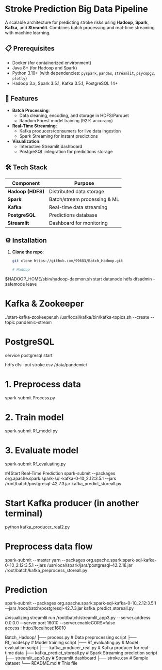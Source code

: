 # Stroke Prediction Big Data Pipeline

A scalable architecture for predicting stroke risks using **Hadoop**, **Spark**, **Kafka**, and **Streamlit**. Combines batch processing and real-time streaming with machine learning.

## 📋 Prerequisites

- Docker (for containerized environment)
- Java 8+ (for Hadoop and Spark)
- Python 3.10+ (with dependencies: `pyspark`, `pandas`, `streamlit`, `psycopg2`, `plotly`)
- Hadoop 3.x, Spark 3.5.1, Kafka 3.5.1, PostgreSQL 14+

## 🚀 Features

- **Batch Processing**:  
  - Data cleaning, encoding, and storage in HDFS/Parquet  
  - Random Forest model training (92% accuracy)  
- **Real-Time Streaming**:  
  - Kafka producers/consumers for live data ingestion  
  - Spark Streaming for instant predictions  
- **Visualization**:  
  - Interactive Streamlit dashboard  
  - PostgreSQL integration for predictions storage  

## 🛠️ Tech Stack

| Component          | Purpose                              |
|--------------------|--------------------------------------|
| **Hadoop (HDFS)**  | Distributed data storage             |
| **Spark**          | Batch/stream processing & ML         |
| **Kafka**          | Real-time data streaming             |
| **PostgreSQL**     | Predictions database                 |
| **Streamlit**      | Dashboard for monitoring             |

## ⚙️ Installation

1. **Clone the repo**:
   ```bash
   git clone https://github.com/99683/Batch_Hadoop.git

   # Hadoop
$HADOOP_HOME/sbin/hadoop-daemon.sh start datanode
hdfs dfsadmin -safemode leave

# Kafka & Zookeeper
./start-kafka-zookeeper.sh
/usr/local/kafka/bin/kafka-topics.sh --create --topic pandemic-stream

# PostgreSQL
service postgresql start

hdfs dfs -put stroke.csv /data/pandemic/
# 1. Preprocess data
spark-submit Process.py

# 2. Train model
spark-submit Rf_model.py

# 3. Evaluate model
spark-submit Rf_evaluating.py

#4Start Real-Time Prediction
spark-submit --packages org.apache.spark:spark-sql-kafka-0-10_2.12:3.5.1 --jars /root/batch/postgresql-42.7.3.jar kafka_predict_storeall.py

# Start Kafka producer (in another terminal)
python kafka_producer_real2.py

# Preprocess data flow
spark-submit --master yarn --packages org.apache.spark:spark-sql-kafka-0-10_2.12:3.5.1  --jars /usr/local/spark/jars/postgresql-42.2.18.jar /root/batch/kafka_preprocess_storeall.py

# Prediction 
spark-submit --packages org.apache.spark:spark-sql-kafka-0-10_2.12:3.5.1 --jars /root/batch/postgresql-42.7.3.jar kafka_predict_storeall.py

#visualizing
streamlit run /root/batch/streamlit_app3.py --server.address 0.0.0.0 --server.port 16010 --server.enableCORS=false  
access :
http://localhost:16010


Batch_Hadoop/
├── process.py              # Data preprocessing script
├── Rf_model.py             # Model training script
├── Rf_evaluating.py        # Model evaluation script
├── kafka_producer_real.py  # Kafka producer for real-time data
├── kafka_predict_storeall.py # Spark Streaming prediction script
├── streamlit_app3.py       # Streamlit dashboard
├── stroke.csv             # Sample dataset
└── README.md              # This file


